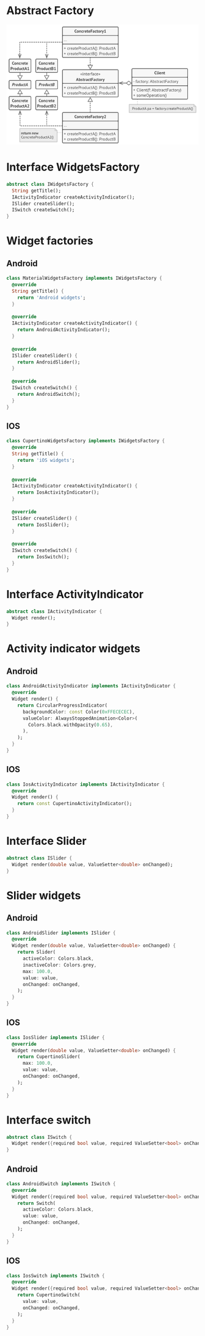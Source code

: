 # Abstract Factory

![abs-factory](./images/abstract_factory.png)

# Interface WidgetsFactory
```dart
abstract class IWidgetsFactory {
  String getTitle();
  IActivityIndicator createActivityIndicator();
  ISlider createSlider();
  ISwitch createSwitch();
}
```

# Widget factories
## Android
```dart
class MaterialWidgetsFactory implements IWidgetsFactory {
  @override
  String getTitle() {
    return 'Android widgets';
  }

  @override
  IActivityIndicator createActivityIndicator() {
    return AndroidActivityIndicator();
  }

  @override
  ISlider createSlider() {
    return AndroidSlider();
  }

  @override
  ISwitch createSwitch() {
    return AndroidSwitch();
  }
}
```

## IOS
```dart
class CupertinoWidgetsFactory implements IWidgetsFactory {
  @override
  String getTitle() {
    return 'iOS widgets';
  }

  @override
  IActivityIndicator createActivityIndicator() {
    return IosActivityIndicator();
  }

  @override
  ISlider createSlider() {
    return IosSlider();
  }

  @override
  ISwitch createSwitch() {
    return IosSwitch();
  }
}
```

# Interface ActivityIndicator
```dart
abstract class IActivityIndicator {
  Widget render();
}
```

# Activity indicator widgets

## Android
```dart
class AndroidActivityIndicator implements IActivityIndicator {
  @override
  Widget render() {
    return CircularProgressIndicator(
      backgroundColor: const Color(0xFFECECEC),
      valueColor: AlwaysStoppedAnimation<Color>(
        Colors.black.withOpacity(0.65),
      ),
    );
  }
}
```

## IOS
```dart
class IosActivityIndicator implements IActivityIndicator {
  @override
  Widget render() {
    return const CupertinoActivityIndicator();
  }
}
```

# Interface Slider
```dart
abstract class ISlider {
  Widget render(double value, ValueSetter<double> onChanged);
}
```

# Slider widgets
## Android

```dart
class AndroidSlider implements ISlider {
  @override
  Widget render(double value, ValueSetter<double> onChanged) {
    return Slider(
      activeColor: Colors.black,
      inactiveColor: Colors.grey,
      max: 100.0,
      value: value,
      onChanged: onChanged,
    );
  }
}

```

## IOS
```dart
class IosSlider implements ISlider {
  @override
  Widget render(double value, ValueSetter<double> onChanged) {
    return CupertinoSlider(
      max: 100.0,
      value: value,
      onChanged: onChanged,
    );
  }
}
```
# Interface switch
```dart
abstract class ISwitch {
  Widget render({required bool value, required ValueSetter<bool> onChanged});
}
```

## Android
```dart
class AndroidSwitch implements ISwitch {
  @override
  Widget render({required bool value, required ValueSetter<bool> onChanged}) {
    return Switch(
      activeColor: Colors.black,
      value: value,
      onChanged: onChanged,
    );
  }
}

```

## IOS

```dart
class IosSwitch implements ISwitch {
  @override
  Widget render({required bool value, required ValueSetter<bool> onChanged}) {
    return CupertinoSwitch(
      value: value,
      onChanged: onChanged,
    );
  }
}
```